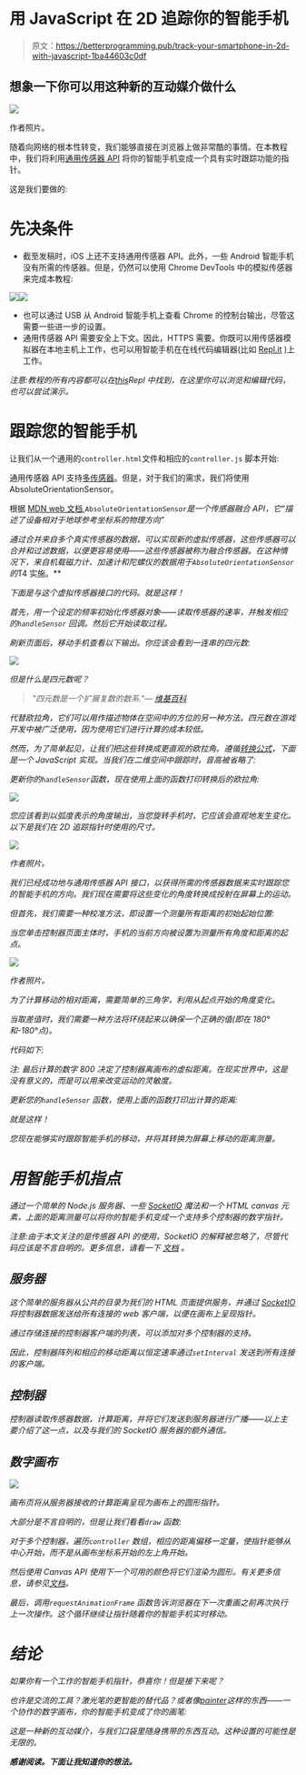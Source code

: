 # 用 JavaScript 在 2D 追踪你的智能手机

> 原文：<https://betterprogramming.pub/track-your-smartphone-in-2d-with-javascript-1ba44603c0df>

## 想象一下你可以用这种新的互动媒介做什么

![](img/c124adbf127ac3f2d8f761e32862770c.png)

作者照片。

随着向网络的根本性转变，我们能够直接在浏览器上做非常酷的事情。在本教程中，我们将利用[通用传感器 API](https://developer.mozilla.org/en-US/docs/Web/API/Sensor_APIs) 将你的智能手机变成一个具有实时跟踪功能的指针。

这是我们要做的:

# 先决条件

*   截至发稿时，iOS 上还不支持通用传感器 API。此外，一些 Android 智能手机没有所需的传感器。但是，仍然可以使用 Chrome DevTools 中的模拟传感器来完成本教程:

![](img/0b4f2e286fa8e71663bd3e27cf40f8a7.png)![](img/55334a95e3d96dcc8ab07999a55427fd.png)

*   也可以通过 USB 从 Android 智能手机上查看 Chrome 的控制台输出，尽管这需要一些进一步的设置。
*   通用传感器 API 需要安全上下文。因此，HTTPS 需要。你既可以用传感器模拟器在本地主机上工作，也可以用智能手机在在线代码编辑器(比如 [Repl.it](http://repl.it) )上工作。

*注意:教程的所有内容都可以在*[*this*](https://repl.it/@thesanjeetc/PhoneTrackingDemo)*Repl 中找到，在这里你可以浏览和编辑代码，也可以尝试演示。*

# 跟踪您的智能手机

让我们从一个通用的`controller.html`文件和相应的`controller.js` 脚本开始:

通用传感器 API 支持[多传感器](https://mobiforge.com/design-development/the-generic-sensor-api)。但是，对于我们的需求，我们将使用 AbsoluteOrientationSensor。

根据 [MDN web 文档](https://developer.mozilla.org/en-US/docs/Web/API/AbsoluteOrientationSensor),`AbsoluteOrientationSensor`*是一个传感器融合 API，它“描述了设备相对于地球参考坐标系的物理方向”*

*通过合并来自多个真实传感器的数据，可以实现新的虚拟传感器，这些传感器可以合并和过滤数据，以便更容易使用——这些传感器被称为融合传感器。在这种情况下，来自机载磁力计、加速计和陀螺仪的数据用于`AbsoluteOrientationSensor`的*T4 实施。**

*下面是与这个虚拟传感器接口的代码。就是这样！*

*首先，用一个设定的频率初始化传感器对象——读取传感器的速率，并触发相应的`handleSensor` 回调。然后它开始读取过程。*

*刷新页面后，移动手机查看以下输出。你应该会看到一连串的四元数:*

*![](img/060361f11a22e4569b92d8a4bfadc4b1.png)*

*但是什么是四元数呢？*

> *"四元数是一个扩展复数的数系."— [维基百科](https://en.wikipedia.org/wiki/Quaternion)*

*代替欧拉角，它们可以用作描述物体在空间中的方位的另一种方法。四元数在游戏开发中被广泛使用，因为使用它们进行计算的成本较低。*

*然而，为了简单起见，让我们把这些转换成更直观的欧拉角。遵循[转换公式](https://en.wikipedia.org/wiki/Conversion_between_quaternions_and_Euler_angles#Quaternion_to_Euler_Angles_Conversion)，下面是一个 JavaScript 实现。当我们在二维空间中跟踪时，音高被省略了:*

*更新你的`handleSensor`函数，现在使用上面的函数打印转换后的欧拉角:*

*![](img/7dd327129e5dfc7a06c4812f606d19f0.png)*

*您应该看到以弧度表示的角度输出，当您旋转手机时，它应该会直观地发生变化。以下是我们在 2D 追踪指针时使用的尺寸。*

*![](img/24edfde0376d013818fabd5b564c2c1b.png)*

*作者照片。*

*我们已经成功地与通用传感器 API 接口，以获得所需的传感器数据来实时跟踪您的智能手机的方向。我们现在需要将这些变化的角度转换成投射在屏幕上的运动。*

*但首先，我们需要一种校准方法，即设置一个测量所有距离的初始起始位置:*

*当您单击控制器页面主体时，手机的当前方向被设置为测量所有角度和距离的起点。*

*![](img/4ff57e6e88cd47e82d6beb608a6a003a.png)*

*作者照片。*

*为了计算移动的相对距离，需要简单的三角学，利用从起点开始的角度变化。*

*当取差值时，我们需要一种方法将环绕起来以确保一个正确的值(即在 180°和-180°点)。*

*代码如下:*

**注:* *最后计算的数字 800 决定了控制器离画布的虚拟距离。在现实世界中，这是没有意义的，而是可以用来改变运动的灵敏度。**

*更新您的`handleSensor` 函数，使用上面的函数打印出计算的距离:*

*就是这样！*

*您现在能够实时跟踪智能手机的移动，并将其转换为屏幕上移动的距离测量。*

# *用智能手机指点*

*通过一个简单的 Node.js 服务器、一些 [SocketIO](https://socket.io/) 魔法和一个 HTML canvas 元素，上面的距离测量可以将你的智能手机变成一个支持多个控制器的数字指针。*

**注意:由于本文关注的是传感器 API 的使用，SocketIO 的解释被忽略了，尽管代码应该是不言自明的。更多信息，请看一下* [*文档*](https://socket.io/docs/) *。**

## *服务器*

*这个简单的服务器从公共的目录为我们的 HTML 页面提供服务，并通过 [SocketIO](https://socket.io/) 将控制器数据发送给所有连接的 web 客户端，以便在画布上呈现指针。*

*通过存储连接的控制器客户端的列表，可以添加对多个控制器的支持。*

*因此，控制器阵列和相应的移动距离以恒定速率通过`setInterval` *发送到所有连接的客户端。**

## *控制器*

*控制器读取传感器数据，计算距离，并将它们发送到服务器进行广播——以上主要介绍了这一点，以及与我们的 SocketIO 服务器的额外通信。*

## *数字画布*

*![](img/2e1d000c27c4492bf5b74a30826cf9ca.png)*

*画布页将从服务器接收的计算距离呈现为画布上的圆形指针。*

*大部分是不言自明的，但是让我们看看`draw` 函数:*

*对于多个控制器，遍历`controller` 数组，相应的距离偏移一定量，使指针能够从中心开始，而不是从画布坐标系开始的左上角开始。*

*然后使用 Canvas API 使用下一个可用的颜色将它们渲染为圆形。有关更多信息，请参见[文档](https://developer.mozilla.org/en-US/docs/Web/API/Canvas_API)。*

*最后，调用`requestAnimationFrame` 函数告诉浏览器在下一次重画之前再次执行上一次操作。这个循环继续让指针随着你的智能手机实时移动。*

# *结论*

*如果你有一个工作的智能手机指针，恭喜你！但是接下来呢？*

*也许是交流的工具？激光笔的更智能的替代品？或者像[painter](https://paintr.sanjeet.co)这样的东西——一个协作的数字画布，你的智能手机变成了你的画笔:*

*这是一种新的互动媒介，与我们口袋里随身携带的东西互动。这种设置的可能性是无限的。*

***感谢阅读。下面让我知道你的想法。***